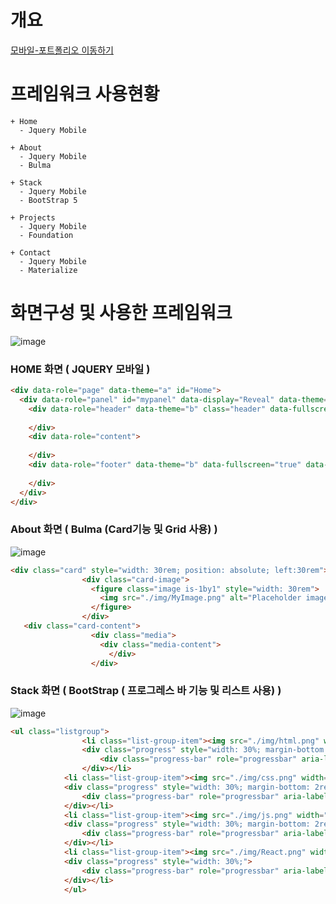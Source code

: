 # 개요
[모바일-포트폴리오 이동하기](https://mportpolio.netlify.app/index.html)

# 프레임워크 사용현황
```
+ Home
  - Jquery Mobile
  
+ About
  - Jquery Mobile
  - Bulma
  
+ Stack
  - Jquery Mobile
  - BootStrap 5
  
+ Projects
  - Jquery Mobile
  - Foundation
  
+ Contact
  - Jquery Mobile
  - Materialize
```
# 화면구성 및 사용한 프레임워크
![image](https://user-images.githubusercontent.com/94514664/196271960-b6714fb8-c1fc-406b-8c2f-fd5cb75b7ada.png)
### HOME 화면 ( JQUERY 모바일 )
```HTML
<div data-role="page" data-theme="a" id="Home">
  <div data-role="panel" id="mypanel" data-display="Reveal" data-theme="a">
    <div data-role="header" data-theme="b" class="header" data-fullscreen="true" data-position="fixed">
      
    </div>
    <div data-role="content">
    
    </div>
    <div data-role="footer" data-theme="b" data-fullscreen="true" data-position="fixed">
      
    </div>
  </div>
</div>
```
### About 화면 ( Bulma (Card기능 및 Grid 사용) )
![image](https://user-images.githubusercontent.com/94514664/196275537-47f34ba0-700f-4aa2-b7cb-401b7400cd70.png)
```HTML
<div class="card" style="width: 30rem; position: absolute; left:30rem">
                <div class="card-image">
                  <figure class="image is-1by1" style="width: 30rem">
                    <img src="./img/MyImage.png" alt="Placeholder image">
                  </figure>
                </div>
   <div class="card-content">
                  <div class="media">
                    <div class="media-content">
                      </div>
                  </div>
```
### Stack 화면 ( BootStrap ( 프로그레스 바 기능 및 리스트 사용) )
![image](https://user-images.githubusercontent.com/94514664/196276365-8719d850-e320-4aec-b0af-41ed6b594baf.png)
```HTML
<ul class="listgroup">
                <li class="list-group-item"><img src="./img/html.png" width="70rem"><h3 style="display: inline-BLOCK">HTML 5</h3>
                <div class="progress" style="width: 30%; margin-bottom: 2rem;">
                    <div class="progress-bar" role="progressbar" aria-label="Example with label" style="width: 40%;" aria-valuenow="40" aria-valuemin="0" aria-valuemax="100">40%</div>
                </div></li>
            <li class="list-group-item"><img src="./img/css.png" width="50rem"><h3 style="display: inline-BLOCK">CSS 3</h3>
            <div class="progress" style="width: 30%; margin-bottom: 2rem;">
                <div class="progress-bar" role="progressbar" aria-label="Example with label" style="width: 45%;" aria-valuenow="45" aria-valuemin="0" aria-valuemax="100">45%</div>
            </div></li>
            <li class="list-group-item"><img src="./img/js.png" width="60rem"><h3 style="display: inline-BLOCK">JavaScript</h3>
            <div class="progress" style="width: 30%; margin-bottom: 2rem;">
                <div class="progress-bar" role="progressbar" aria-label="Example with label" style="width: 30%;" aria-valuenow="30" aria-valuemin="0" aria-valuemax="100">30%</div>
            </div></li>
            <li class="list-group-item"><img src="./img/React.png" width="50rem"><h3 style="display: inline-BLOCK">React</h3>
            <div class="progress" style="width: 30%;">
                <div class="progress-bar" role="progressbar" aria-label="Example with label" style="width: 15%;" aria-valuenow="15" aria-valuemin="0" aria-valuemax="100">15%</div>
            </div></li>
            </ul>
```
